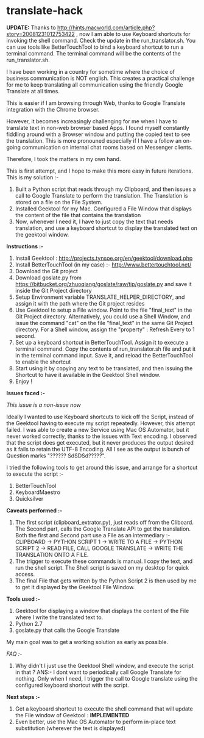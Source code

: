 # translate-hack

**UPDATE:** Thanks to http://hints.macworld.com/article.php?story=20081231012753422 , now I am able to use Keyboard shortcuts for invoking the shell command. Check the update in the run_translator.sh. You can use tools like BetterTouchTool to bind a keyboard shortcut to run a terminal command. The terminal command will be the contents of the run_translator.sh. 

I have been working in a country for sometime where the choice of business communication is NOT english. This creates a practical challenge for me to keep translating all communication using the friendly Google Translate at all times.

This is easier if I am browsing through Web, thanks to Google Translate integration with the Chrome browser.

However, it becomes increasingly challenging for me when I have to translate text in non-web browser based Apps. I found myself constantly fiddling around with a Browser window and putting the copied text to see the translation. This is more pronouned especially if I have a follow an on-going communication on internal chat rooms based on Messenger clients.

Therefore, I took the matters in my own hand. 

This is first attempt, and I hope to make this more easy in future iterations. This is my solution :-

1. Built a Python script that reads through my Clipboard, and then issues a call to Google Translate to perform the translation. The Translation is stored on a file on the File System.
2. Installed Geektool for my Mac. Configured a File  Window that displays the content of the file that contains the translation
3. Now, whenever I need it, I have to just copy the text that needs translation, and use a keyboard shortcut to display the translated text on the geektool window.

**Instructions :-**

1. Install Geektool : http://projects.tynsoe.org/en/geektool/download.php
2. Install BetterTouchTool (in my case) :- http://www.bettertouchtool.net/
3. Download the Git project
4. Download goslate.py from https://bitbucket.org/zhuoqiang/goslate/raw/tip/goslate.py and save it inside the Git Project directory
4. Setup Environment variable TRANSLATE_HELPER_DIRECTORY, and assign it with the path where the Git project resides
5. Use Geektool to setup a File window. Point to the file "final_text" in the Git Project directory. Alternatively, you could use a Shell Window, and issue the command "cat" on the file "final_text" in the same Git Project directory. For a Shell window, assign the "property" : Refresh Every to 1 second. 
6. Set up a keyboard shortcut in BetterTouchTool. Assign it to execute a terminal command. Copy the contents of run_translator.sh file and put it in the terminal command input. Save it, and reload the BetterTouchTool to enable the shortcut
7. Start using it by copying any text to be translated, and then issuing the Shortcut to have it available in the Geektool Shell window.
8. Enjoy !


**Issues faced :-**

*This issue is a non-issue now*

Ideally I wanted to use Keyboard shortcuts to kick off the Script, instead of the Geektool having to execute my script repeatedly. However, this attempt failed. I was able to create a new Service using Mac OS Automator, but it never worked correctly, thanks to the issues with Text encoding. I observed that the script does get executed, but it never produces the output desired as it fails to retain the UTF-8 Encoding. All I see as the output is bunch of Question marks "?????? SdSDSd?????". 

I tried the following tools to get around this issue, and arrange for a shortcut to execute the script :-

1. BetterTouchTool
2. KeyboardMaestro
3. Quicksilver


**Caveats performed :-**

1. The first script (clipboard_extrator.py), just reads off from the Cliboard. The Second part, calls the Google Translate API to get the translation. Both the first and Second part use a File as an intermediary :- CLIPBOARD -> PYTHON SCRIPT 1 -> WRITE TO A FILE -> PYTHON SCRIPT 2 -> READ FILE, CALL GOOGLE TRANSLATE -> WRITE THE TRANSLATION ONTO A FILE. 
2. The trigger to execute these commands is manual. I copy the text, and run the shell script. The Shell script is saved on my desktop for quick access.
2. The final File that gets written by the Python Script 2 is then used by me to get it displayed by the Geektool File Window. 


**Tools used :-**

1. Geektool for displaying a window that displays the content of the File where I write the translated text to. 
2. Python 2.7 
3. goslate.py that calls the Google Translate

My main goal was to get a working solution as early as possible.

*FAQ :-*

1. Why didn't I just use the Geektool Shell window, and execute the script in that ?
ANS:- I dont want to periodically call Google Translate for nothing. Only when I need, I trigger the call to Google translate using the configured keyboard shortcut with the script. 

**Next steps :-**

1. Get a keyboard shortcut to execute the shell command that will update the File window of Geektool : **IMPLEMENTED**
2. Even better, use the Mac OS Automator to perform in-place text substitution (wherever the text is displayed)

